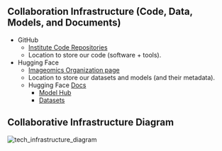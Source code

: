 ## Collaboration Infrastructure (Code, Data, Models, and Documents)

* GitHub
    * [Institute Code Repositories](https://github.com/Imageomics)
    * Location to store our code (software + tools).
* Hugging Face
    * [Imageomics Organization page](https://huggingface.co/imageomics)
    * Location to store our datasets and models (and their metadata).
    * Hugging Face [Docs](https://huggingface.co/docs)
        * [Model Hub](https://huggingface.co/docs/hub/models-the-hub)
        * [Datasets](https://huggingface.co/docs/hub/datasets-overview)

## Collaborative Infrastructure Diagram
![tech_infrastructure_diagram](https://github.com/user-attachments/assets/1173cd79-db94-4326-8b6e-dcbdeb8939cd)

